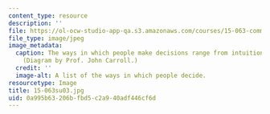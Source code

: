 ```yaml
---
content_type: resource
description: ''
file: https://ol-ocw-studio-app-qa.s3.amazonaws.com/courses/15-063-communicating-with-data-summer-2003/0a995b63206bfbd5c2a940adf446cf6d_15-063su03.jpg
file_type: image/jpeg
image_metadata:
  caption: The ways in which people make decisions range from intuition to analysis.
    (Diagram by Prof. John Carroll.)
  credit: ''
  image-alt: A list of the ways in which people decide.
resourcetype: Image
title: 15-063su03.jpg
uid: 0a995b63-206b-fbd5-c2a9-40adf446cf6d
---
```

